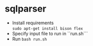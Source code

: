 # sqlparser
* Install requirements  
  ```sudo apt-get install bison flex```
* Specify input file to run in ``run.sh```
* Run `bash run.sh`

